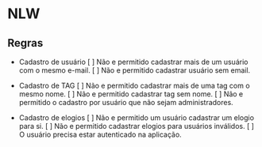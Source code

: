 # NLW

## Regras

- Cadastro de usuário
  [ ] Não e permitido cadastrar mais de um usuário com o mesmo e-mail.
  [ ] Não e permitido cadastrar usuário sem email.

- Cadastro de TAG
  [ ] Não e permitido cadastrar mais de uma tag com o mesmo nome.
  [ ] Não e permitido cadastrar tag sem nome.
  [ ] Não e permitido o cadastro por usuário que não sejam administradores.

- Cadastro de elogios
  [ ] Não e permitido um usuário cadastrar um elogio para si.
  [ ] Não e permitido cadastrar elogios para usuários inválidos.
  [ ] O usuário precisa estar autenticado na aplicação.
